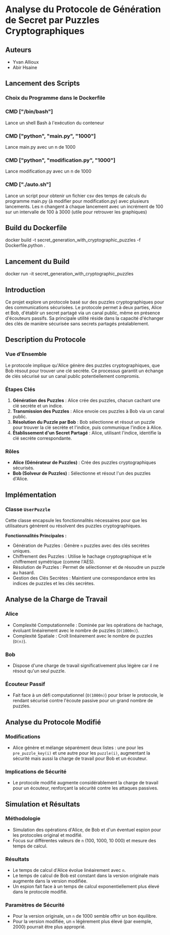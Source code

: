 # Analyse du Protocole de Génération de Secret par Puzzles Cryptographiques

## Auteurs
- Yvan Allioux
- Abir Hsaine

## Lancement des Scripts

### Choix du Programme dans le Dockerfile

### CMD ["/bin/bash"]

Lance un shell Bash à l'exécution du conteneur

### CMD ["python", "main.py", "1000"]

Lance main.py avec un n de 1000

### CMD ["python", "modification.py", "1000"]

Lance modification.py avec un n de 1000

### CMD ["./auto.sh"]

Lance un script pour obtenir un fichier csv des temps de calculs du programme main.py (à modifier pour modification.py) avec plusieurs lancements. Les n changent à chaque lancement avec un incrément de 100 sur un intervalle de 100 à 3000 (utile pour retrouver les graphiques)


## Build du Dockerfile

docker build -t secret_generation_with_cryptographic_puzzles -f Dockerfile.python .

## Lancement du Build

docker run -it secret_generation_with_cryptographic_puzzles

## Introduction
Ce projet explore un protocole basé sur des puzzles cryptographiques pour des communications sécurisées. Le protocole permet à deux parties, Alice et Bob, d'établir un secret partagé via un canal public, même en présence d'écouteurs passifs. Sa principale utilité réside dans la capacité d'échanger des clés de manière sécurisée sans secrets partagés préalablement.

## Description du Protocole

### Vue d'Ensemble
Le protocole implique qu'Alice génère des puzzles cryptographiques, que Bob résout pour trouver une clé secrète. Ce processus garantit un échange de clés sécurisé sur un canal public potentiellement compromis.

### Étapes Clés
1. **Génération des Puzzles** : Alice crée des puzzles, chacun cachant une clé secrète et un indice.
2. **Transmission des Puzzles** : Alice envoie ces puzzles à Bob via un canal public.
3. **Résolution du Puzzle par Bob** : Bob sélectionne et résout un puzzle pour trouver la clé secrète et l'indice, puis communique l'indice à Alice.
4. **Établissement d'un Secret Partagé** : Alice, utilisant l'indice, identifie la clé secrète correspondante.

### Rôles
- **Alice (Générateur de Puzzles)** : Crée des puzzles cryptographiques sécurisés.
- **Bob (Solveur de Puzzles)** : Sélectionne et résout l'un des puzzles d'Alice.

## Implémentation

### Classe `UserPuzzle`
Cette classe encapsule les fonctionnalités nécessaires pour que les utilisateurs génèrent ou résolvent des puzzles cryptographiques.

**Fonctionnalités Principales :**
- Génération de Puzzles : Génère `n` puzzles avec des clés secrètes uniques.
- Chiffrement des Puzzles : Utilise le hachage cryptographique et le chiffrement symétrique (comme l'AES).
- Résolution de Puzzles : Permet de sélectionner et de résoudre un puzzle au hasard.
- Gestion des Clés Secrètes : Maintient une correspondance entre les indices de puzzles et les clés secrètes.

## Analyse de la Charge de Travail

### Alice
- Complexité Computationnelle : Dominée par les opérations de hachage, évoluant linéairement avec le nombre de puzzles (`O(1000n)`).
- Complexité Spatiale : Croît linéairement avec le nombre de puzzles (`O(n)`).

### Bob
- Dispose d'une charge de travail significativement plus légère car il ne résout qu'un seul puzzle.

### Écouteur Passif
- Fait face à un défi computationnel (`O(1000n)`) pour briser le protocole, le rendant sécurisé contre l'écoute passive pour un grand nombre de puzzles.

## Analyse du Protocole Modifié

### Modifications
- Alice génère et mélange séparément deux listes : une pour les `pre_puzzle_key(i)` et une autre pour les `puzzle(i)`, augmentant la sécurité mais aussi la charge de travail pour Bob et un écouteur.

### Implications de Sécurité
- Le protocole modifié augmente considérablement la charge de travail pour un écouteur, renforçant la sécurité contre les attaques passives.

## Simulation et Résultats

### Méthodologie
- Simulation des opérations d'Alice, de Bob et d'un éventuel espion pour les protocoles original et modifié.
- Focus sur différentes valeurs de `n` (100, 1000, 10 000) et mesure des temps de calcul.

### Résultats
- Le temps de calcul d'Alice évolue linéairement avec `n`.
- Le temps de calcul de Bob est constant dans la version originale mais augmente dans la version modifiée.
- Un espion fait face à un temps de calcul exponentiellement plus élevé dans le protocole modifié.

### Paramètres de Sécurité
- Pour la version originale, un `n` de 1000 semble offrir un bon équilibre.
- Pour la version modifiée, un `n` légèrement plus élevé (par exemple, 2000) pourrait être plus approprié.


